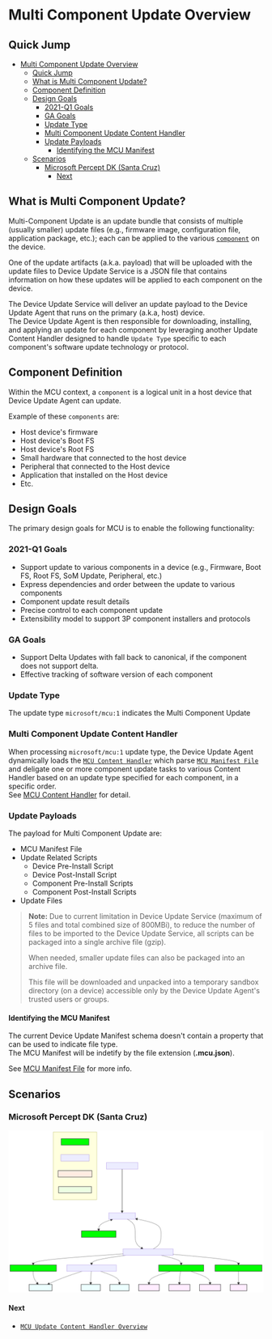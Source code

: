 # Multi Component Update Overview

## Quick Jump

- [Multi Component Update Overview](#multi-component-update-overview)
  - [Quick Jump](#quick-jump)
  - [What is Multi Component Update?](#what-is-multi-component-update)
  - [Component Definition](#component-definition)
  - [Design Goals](#design-goals)
    - [2021-Q1 Goals](#2021-q1-goals)
    - [GA Goals](#ga-goals)
    - [Update Type](#update-type)
    - [Multi Component Update Content Handler](#multi-component-update-content-handler)
    - [Update Payloads](#update-payloads)
      - [Identifying the MCU Manifest](#identifying-the-mcu-manifest)
  - [Scenarios](#scenarios)
    - [Microsoft Percept DK (Santa Cruz)](#microsoft-percept-dk-santa-cruz)
      - [Next](#next)

## What is Multi Component Update?

Multi-Component Update is an update bundle that consists of multiple (usually smaller) update files (e.g., firmware image, configuration file, application package, etc.); each can be applied to the various [`component`](#component-definition) on the device.  

One of the update artifacts (a.k.a. payload) that will be uploaded with the update files to Device Update Service is a JSON file that contains information on how these updates will be applied to each component on the device.

The Device Update Service will deliver an update payload to the Device Update Agent that runs on the primary (a.k.a, host) device.  
The Device Update Agent is then responsible for downloading, installing, and applying an update for each component by leveraging another Update Content Handler designed to handle `Update Type` specific to each component's software update technology or protocol.

## Component Definition

Within the MCU context, a `component` is a logical unit in a host device that Device Update Agent can update.  

Example of these `components` are:

- Host device's firmware
- Host device's Boot FS
- Host device's Root FS
- Small hardware that connected to the host device
- Peripheral that connected to the Host device
- Application that installed on the Host device
- Etc.

## Design Goals

The primary design goals for MCU is to enable the following functionality:

### 2021-Q1 Goals

- Support update to various components in a device (e.g., Firmware, Boot FS, Root FS, SoM Update, Peripheral, etc.)
- Express dependencies and order between the update to various components
- Component update result details
- Precise control to each component update
- Extensibility model to support 3P component installers and protocols

### GA Goals

- Support Delta Updates with fall back to canonical, if the component does not support delta.
- Effective tracking of software version of each component

### Update Type

The update type `microsoft/mcu:1` indicates the Multi Component Update

### Multi Component Update Content Handler

When processing `microsoft/mcu:1` update type, the Device Update Agent dynamically loads the [`MCU Content Handler`](./mcu-update-handler.md) which parse [`MCU Manifest File`](./mcu-manifest.md) and deligate one or more component update tasks to various Content Handler based on an update type specified for each component, in a specific order.  
See [MCU Content Handler](./mcu-update-handler.md) for detail.

### Update Payloads

The payload for Multi Component Update are:

- MCU Manifest File
- Update Related Scripts
  - Device Pre-Install Script
  - Device Post-Install Script
  - Component Pre-Install Scripts
  - Component Post-Install Scripts
- Update Files

> **Note:** Due to current limitation in Device Update Service (maximum of 5 files and total combined size of 800MBi), to reduce the number of files to be imported to the Device Update Service, all scripts can be packaged into a single archive file (gzip).  
>
>When needed, smaller update files can also be packaged into an archive file.
>
>This file will be downloaded and unpacked into a temporary sandbox directory (on a device) accessible only by the Device Update Agent's trusted users or groups.

#### Identifying the MCU Manifest

The current Device Update Manifest schema doesn't contain a property that can be used to indicate file type.  
The MCU Manifest will be indetify by the file extension (**.mcu.json**).
  
  See [MCU Manifest File](./mcu-manifest.md) for more info.

## Scenarios

### Microsoft Percept DK (Santa Cruz)

![MCU for SCZ diagram](./images/mcu-for-scz-overview-diagram.svg)

#### Next
- [`MCU Update Content Handler Overview`](./mcu-update-handler.md)